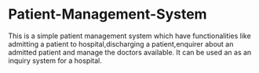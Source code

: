 # Patient-Management-System
This is a simple patient management system which have functionalities like admitting a patient to hospital,discharging a patient,enquirer about an admitted patient and manage the doctors available. It can be used an as an inquiry system for a hospital. 
